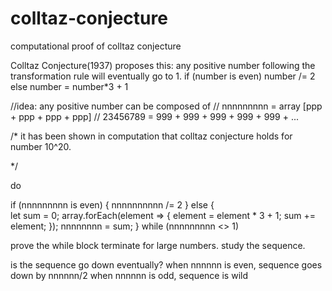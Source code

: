 # colltaz-conjecture
computational proof of colltaz conjecture

Colltaz Conjecture(1937) proposes this: any positive number following the transformation rule will eventually go to 1.
if (number is even) number /= 2
else number = number*3 + 1

//idea: any positive number can be composed of
// nnnnnnnnn = array [ppp + ppp + ppp + ppp]
//  23456789 = 999 + 999 + 999 + 999 + 999 + ...

/*
  it has been shown in computation that colltaz conjecture holds for number 10^20.
  
*/

do 
 
 if (nnnnnnnnn is even) {
   nnnnnnnnnn /= 2 
   }
 else {   
    let sum = 0;
    array.forEach(element => {
            element = element * 3 + 1;
            sum += element;
    });
   nnnnnnnn = sum;
  }
while (nnnnnnnnn <> 1)

prove the while block terminate for large numbers.
study the sequence.

is the sequence go down eventually?
when nnnnnn is even, sequence goes down by nnnnnn/2
when nnnnnn is odd, sequence is wild
